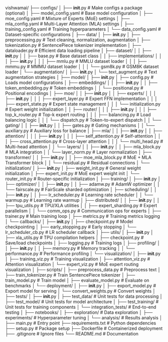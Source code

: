 vishwamai/
├── configs/
│   ├── __init__.py                # Make configs a package (optional)
│   ├── model_config.yaml          # Base model configuration
│   ├── moe_config.yaml            # Mixture of Experts (MoE) settings
│   ├── mla_config.yaml            # Multi-Layer Attention (MLA) settings
│   ├── training_config.yaml       # Training hyperparameters
│   └── data_config.yaml           # Dataset-specific configurations
│
├── data/
│   ├── __init__.py
│   ├── preprocessing.py           # Text cleaning, normalization, augmentation
│   ├── tokenization.py            # SentencePiece tokenizer implementation
│   ├── dataloader.py              # Efficient data loading pipeline
│   ├── dataset/
│   │   ├── __init__.py
│   │   ├── base.py                # Base dataset class
│   │   ├── implementations/
│   │   │   ├── __init__.py
│   │   │   ├── mmlu.py            # MMLU dataset loader
│   │   │   ├── mmmu.py            # MMMU dataset loader
│   │   │   └── gsm8k.py           # GSM8K dataset loader
│   └── augmentation/
│       ├── __init__.py
│       └── text_augment.py        # Text augmentation strategies
│
├── model/
│   ├── __init__.py
│   ├── config.py                  # Loads model configurations
│   ├── embeddings/
│   │   ├── __init__.py
│   │   ├── token_embedding.py     # Token embeddings
│   │   └── positional.py          # Positional encodings
│   ├── moe/
│   │   ├── __init__.py
│   │   ├── experts/
│   │   │   ├── __init__.py
│   │   │   ├── expert_layer.py    # Expert FFN implementation
│   │   │   ├── expert_state.py    # Expert state management
│   │   │   └── initialization.py  # Expert weight initialization
│   │   ├── router/
│   │   │   ├── __init__.py
│   │   │   ├── top_k_router.py    # Top-k expert routing
│   │   │   ├── balancing.py       # Load balancing logic
│   │   │   └── dispatch.py        # Token-to-expert dispatch
│   │   └── gating/
│   │       ├── __init__.py
│   │       ├── gates.py           # Gating mechanisms
│   │       └── auxiliary.py       # Auxiliary loss for balance
│   ├── mla/
│   │   ├── __init__.py
│   │   ├── attention/
│   │   │   ├── __init__.py
│   │   │   ├── self_attention.py  # Self-attention
│   │   │   ├── cross_attention.py # Cross-layer attention
│   │   │   └── multi_head.py      # Multi-head attention
│   │   └── layers/
│   │       ├── __init__.py
│   │       ├── mla_block.py       # MLA integration
│   │       └── layer_norm.py      # Layer normalization
│   ├── transformer/
│   │   ├── __init__.py
│   │   ├── moe_mla_block.py       # MoE + MLA Transformer block
│   │   └── residual.py            # Residual connections
│   └── initialization/
│       ├── __init__.py
│       ├── weight_init.py       # General weight initialization
│       ├── expert_init.py       # MoE expert weight init
│       └── router_init.py       # Router-specific initialization
│
├── training/
│   ├── __init__.py
│   ├── optimizer/
│   │   ├── __init__.py
│   │   ├── adamw.py             # AdamW optimizer
│   │   └── fairscale.py         # FairScale sharded optimization
│   ├── scheduling/
│   │   ├── __init__.py
│   │   ├── lr_scheduler.py      # Learning rate scheduler
│   │   └── warmup.py            # Learning rate warmup
│   ├── distributed/
│   │   ├── __init__.py
│   │   ├── tpu_utils.py         # TPU/XLA utilities
│   │   ├── expert_sharding.py   # Expert parallelism
│   │   └── comm_ops.py          # Communication ops for experts
│   ├── trainer.py               # Main training loop
│   ├── metrics.py               # Training metrics logging
│   └── callbacks/
│       ├── __init__.py
│       ├── checkpoint.py        # Model checkpointing
│       ├── early_stopping.py    # Early stopping
│       └── lr_scheduler_cb.py   # LR scheduler callback
│
├── utils/
│   ├── __init__.py
│   ├── xla_utils.py             # TPU compilation helpers
│   ├── checkpoint.py            # Save/load checkpoints
│   ├── logging.py               # Training logs
│   ├── profiling/
│   │   ├── __init__.py
│   │   ├── memory.py          # Memory tracking
│   │   └── performance.py     # Performance profiling
│   └── visualization/
│       ├── __init__.py
│       ├── training_viz.py    # Training visualization
│       ├── attention_viz.py   # Attention visualization
│       └── expert_viz.py      # MoE expert routing visualization
│
├── scripts/
│   ├── preprocess_data.py       # Preprocess text
│   ├── train_tokenizer.py       # Train SentencePiece tokenizer
│   ├── train_model.py           # Train model
│   ├── evaluate_model.py        # Evaluate on benchmarks
│   └── deployment/
│       ├── __init__.py
│       ├── export_model.py      # Export model for serving
│       └── convert_weights.py   # Convert weights
│
├── tests/
│   ├── __init__.py
│   ├── test_data/               # Unit tests for data processing
│   ├── test_model/              # Unit tests for model architecture
│   ├── test_training/           # Unit tests for training components
│   └── integration_tests/       # End-to-end testing
│
├── notebooks/
│   ├── exploration/             # Data exploration
│   ├── experiments/             # Hyperparameter tuning
│   └── analysis/                # Results analysis
│
├── main.py                      # Entry point
├── requirements.txt             # Python dependencies
├── setup.py                     # Package setup
├── Dockerfile                   # Containerized deployment
├── .gitignore                   # Ignore files
└── README.md                    # Documentation